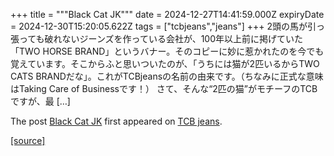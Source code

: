 +++
title = """Black Cat JK"""
date = 2024-12-27T14:41:59.000Z
expiryDate = 2024-12-30T15:20:05.622Z
tags = ["tcbjeans","jeans"]
+++
2頭の馬が引っ張っても破れないジーンズを作っている会社が、100年以上前に掲げていた「TWO HORSE BRAND」というバナー。そのコピーに妙に惹かれたのを今でも覚えています。そこからふと思いついたのが、「うちには猫が2匹いるからTWO CATS BRANDだな」。これがTCBjeansの名前の由来です。（ちなみに正式な意味はTaking Care of Businessです！） さて、そんな“2匹の猫”がモチーフのTCBですが、最 \[…\]

The post [Black Cat JK](http://tcbjeans.com/2024/12/27/50554) first appeared on [TCB jeans](http://tcbjeans.com).

[[source]](http://tcbjeans.com/2024/12/27/50554)
